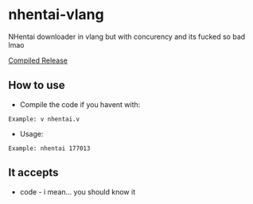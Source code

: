 # nhentai-vlang
NHentai downloader in vlang but with concurency and its fucked so bad lmao

[Compiled Release](https://github.com/FireRedz/nhentai-vlang/releases/latest)

## How to use
* Compile the code if you havent with:
```
Example: v nhentai.v
```

* Usage:
```
Example: nhentai 177013
```

## It accepts
* code - i mean... you should know it


